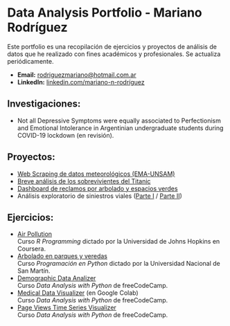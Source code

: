 # Data Analysis Portfolio - Mariano Rodríguez 

Este portfolio es una recopilación de ejercicios y proyectos de análisis de datos que he realizado con fines académicos y profesionales. Se actualiza periódicamente.

- **Email:** rodriguezmariano@hotmail.com.ar <br>
- **LinkedIn:** [linkedin.com/mariano-n-rodríguez](https://www.linkedin.com/in/mariano-n-rodríguez) 

## Investigaciones:

- Not all Depressive Symptoms were equally associated to Perfectionism and Emotional Intolerance in Argentinian undergraduate students during COVID-19 lockdown (en revisión).

## Proyectos:

- [Web Scraping de datos meteorológicos (EMA-UNSAM)](https://github.com/mnrodriguez28/data-analysis-portfolio/blob/main/proyectos/ema-unsam-ws/ws_ema_unsam.ipynb)
- [Breve análisis de los sobrevivientes del Titanic](https://github.com/mnrodriguez28/data-analysis-portfolio/blob/main/proyectos/da-titanic/analisis_titanic.md)
- [Dashboard de reclamos por arbolado y espacios verdes](https://github.com/mnrodriguez28/data-analysis-portfolio/blob/main/proyectos/pbi-suaci-arbolado/pbi-suaci-arbolado.ipynb)
- Análisis exploratorio de siniestros viales ([Parte I](https://github.com/mnrodriguez28/data-analysis-portfolio/blob/main/proyectos/eda-siniestros-viales/eda-siniestros-i.ipynb) / [Parte II](https://github.com/mnrodriguez28/data-analysis-portfolio/blob/main/proyectos/eda-siniestros-viales/eda-siniestros-ii.md))

## Ejercicios:

- [Air Pollution](https://github.com/mnrodriguez28/data-analysis-portfolio/blob/main/ejercicios/air_pollution.md) <br> Curso *R Programming* dictado por la Universidad de Johns Hopkins en Coursera.
- [Arbolado en parques y veredas](https://github.com/mnrodriguez28/data-analysis-portfolio/blob/main/ejercicios/arbolado_parques_veredas.ipynb) <br> Curso *Programación en Python* dictado por la Universidad Nacional de San Martín.
- [Demographic Data Analizer](https://github.com/mnrodriguez28/data-analysis-portfolio/blob/main/ejercicios/demographic_data_analizer.ipynb) <br> Curso *Data Analysis with Python* de freeCodeCamp.
- [Medical Data Visualizer](https://colab.research.google.com/drive/1mUOSLBuxjB85VhBV62UGq1Lvq8kHuLPq?usp=sharing) (en Google Colab) <br> Curso *Data Analysis with Python* de freeCodeCamp.
- [Page Views Time Series Visualizer](https://github.com/mnrodriguez28/data-analysis-portfolio/blob/main/ejercicios/time_series_visualizer.ipynb) <br> Curso *Data Analysis with Python* de freeCodeCamp.

